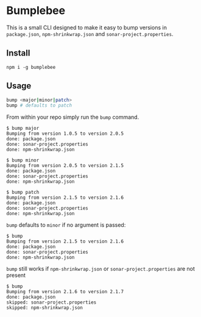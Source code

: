 # Bumplebee

This is a small CLI designed to make it easy to bump versions in `package.json`, `npm-shrinkwrap.json` and `sonar-project.properties`.

## Install

```
npm i -g bumplebee
```

## Usage

```bash
bump <major|minor|patch>
bump # defaults to patch
```

From within your repo simply run the `bump` command.

```
$ bump major
Bumping from version 1.0.5 to version 2.0.5
done: package.json
done: sonar-project.properties
done: npm-shrinkwrap.json
```

```
$ bump minor
Bumping from version 2.0.5 to version 2.1.5
done: package.json
done: sonar-project.properties
done: npm-shrinkwrap.json
```

```
$ bump patch
Bumping from version 2.1.5 to version 2.1.6
done: package.json
done: sonar-project.properties
done: npm-shrinkwrap.json
```

`bump` defaults to `minor` if no argument is passed:

```
$ bump
Bumping from version 2.1.5 to version 2.1.6
done: package.json
done: sonar-project.properties
done: npm-shrinkwrap.json
```

`bump` still works if `npm-shrinkwrap.json` or `sonar-project.properties` are not present

```
$ bump
Bumping from version 2.1.6 to version 2.1.7
done: package.json
skipped: sonar-project.properties
skipped: npm-shrinkwrap.json
```
